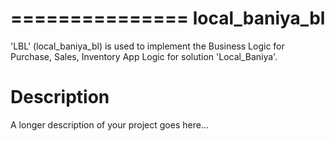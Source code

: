 ===============
local_baniya_bl
===============

'LBL' (local_baniya_bl) is used to implement the Business Logic for Purchase, Sales, Inventory App Logic for solution 'Local_Baniya'.

Description
===========

A longer description of your project goes here...